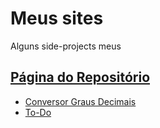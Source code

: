 # Meus sites

Alguns side-projects meus

[Página do Repositório](https://vitorkoch.github.io/my-sites/)
---

-  [Conversor Graus Decimais](https://vitorkoch.github.io/my-sites/decimal-degrees/)  
-  [To-Do](https://vitorkoch.github.io/my-sites/to-do/)
